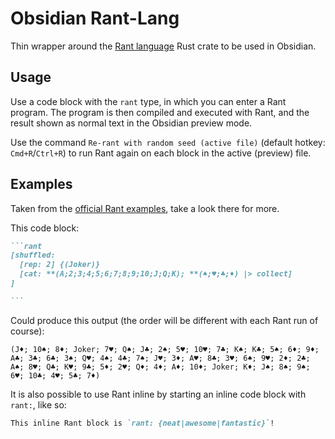 # Obsidian Rant-Lang

Thin wrapper around the [Rant language](https://rant-lang.org/) Rust crate to be used in Obsidian.

## Usage

Use a code block with the `rant` type, in which you can enter a Rant program.
The program is then compiled and executed with Rant, and the result shown as normal text in the Obsidian preview mode.

Use the command `Re-rant with random seed (active file)` (default hotkey: `Cmd+R`/`Ctrl+R`) to run Rant again on each block in the active (preview) file.

## Examples

Taken from the [official Rant examples](https://github.com/rant-lang/rant/tree/master/examples/rant), take a look there for more.

This code block:

````markdown
```rant
[shuffled: 
  [rep: 2] {(Joker)} 
  [cat: **(A;2;3;4;5;6;7;8;9;10;J;Q;K); **(♠;♥;♣;♦) |> collect]
]

```
````

Could produce this output (the order will be different with each Rant run of course):

```
(J♦; 10♠; 8♦; Joker; 7♥; Q♠; J♣; 2♠; 5♥; 10♥; 7♣; K♠; K♣; 5♠; 6♦; 9♦; A♣; 3♣; 6♣; 3♠; Q♥; 4♠; 4♣; 7♠; J♥; 3♦; A♥; 8♣; 3♥; 6♠; 9♥; 2♦; 2♣; A♠; 8♥; Q♣; K♥; 9♣; 5♦; 2♥; Q♦; 4♦; A♦; 10♦; Joker; K♦; J♠; 8♠; 9♠; 6♥; 10♣; 4♥; 5♣; 7♦)
```

It is also possible to use Rant inline by starting an inline code block with `rant:`, like so:

````markdown
This inline Rant block is `rant: {neat|awesome|fantastic}`!
````
